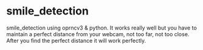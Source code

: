 # smile_detection
smile_detection using oprncv3 &amp; python. It works really well but you have to maintain a perfect distance from your webcam, not too far, not too close. After you find the perfect distance it will work perfectly.
